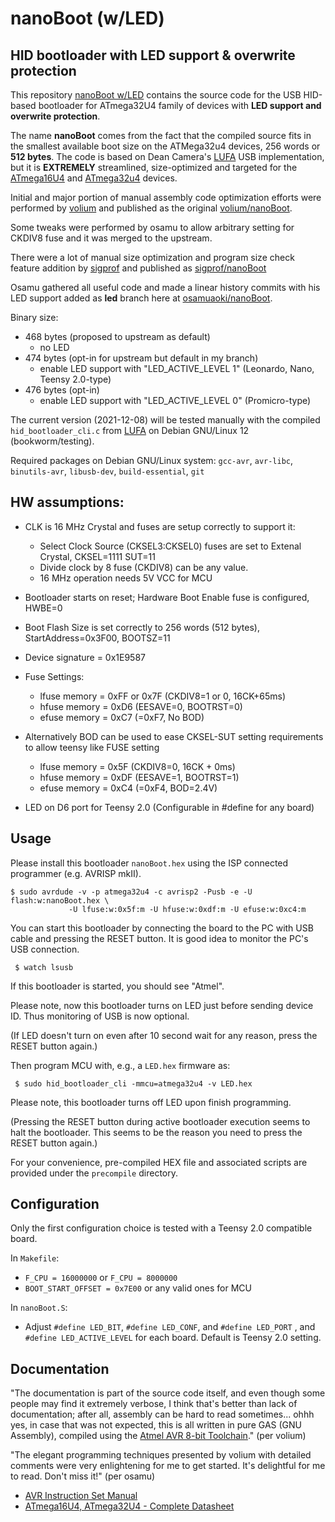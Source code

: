 # nanoBoot (w/LED)

## HID bootloader with LED support & overwrite protection

<!-- CI not yet used by osamu: [![Build Status](https://travis-ci.org/volium/nanoBoot.svg?branch=master)](https://travis-ci.org/volium/nanoBoot) -->

This repository [nanoBoot w/LED](https://github.com/osamuaoki/nanoBoot) contains the source code for the USB HID-based bootloader for ATmega32U4 family of devices with **LED support and overwrite protection**.

The name **nanoBoot** comes from the fact that the compiled source fits in the smallest available boot size  on the ATMega32u4 devices, 256 words or **512 bytes**. The code is based on Dean Camera's [LUFA](https://github.com/abcminiuser/lufa) USB implementation, but it is **EXTREMELY** streamlined, size-optimized and targeted for the [ATmega16U4](http://www.atmel.com/devices/atmega16u4.aspx) and [ATmega32u4](http://www.atmel.com/devices/atmega32u4.aspx) devices.

Initial and major portion of manual assembly code optimization efforts were performed by [volium](https://github.com/volium) and published as the original [volium/nanoBoot](https://github.com/volium/nanoBoot).

Some tweaks were performed by osamu to allow arbitrary setting for CKDIV8 fuse and it was merged to the upstream.

There were a lot of manual size optimization and program size check feature addition by [sigprof](https://github.com/sigprof) and published as [sigprof/nanoBoot](https://github.com/sigprof/nanoBoot)

Osamu gathered all useful code and made a linear history commits with his LED support added as **led** branch here at [osamuaoki/nanoBoot](https://github.com/osamuaoki/nanoBoot).

Binary size:
* 468 bytes (proposed to upstream as default)
    * no LED
* 474 bytes (opt-in for upstream but default in my branch)
    * enable LED support with "LED_ACTIVE_LEVEL  1" (Leonardo, Nano, Teensy 2.0-type)
* 476 bytes (opt-in)
    * enable LED support with "LED_ACTIVE_LEVEL  0" (Promicro-type)

The current version (2021-12-08) will be tested manually with the compiled `hid_bootloader_cli.c` from [LUFA](https://github.com/abcminiuser/lufa) on Debian GNU/Linux 12 (bookworm/testing).

Required packages on Debian GNU/Linux system: `gcc-avr`, `avr-libc`, `binutils-avr`, `libusb-dev`, `build-essential`, `git`

## HW assumptions:

* CLK is 16 MHz Crystal and fuses are setup correctly to support it:
    * Select Clock Source (CKSEL3:CKSEL0) fuses are set to Extenal Crystal, CKSEL=1111 SUT=11
    * Divide clock by 8 fuse (CKDIV8) can be any value.
    * 16 MHz operation needs 5V VCC for MCU
* Bootloader starts on reset; Hardware Boot Enable fuse is configured, HWBE=0
* Boot Flash Size is set correctly to 256 words (512 bytes), StartAddress=0x3F00, BOOTSZ=11
* Device signature = 0x1E9587

* Fuse Settings:
    * lfuse memory = 0xFF or 0x7F (CKDIV8=1 or 0, 16CK+65ms)
    * hfuse memory = 0xD6 (EESAVE=0, BOOTRST=0)
    * efuse memory = 0xC7 (=0xF7, No BOD)

* Alternatively BOD can be used to ease CKSEL-SUT setting requirements to
  allow teensy like FUSE setting
    * lfuse memory = 0x5F (CKDIV8=0, 16CK + 0ms)
    * hfuse memory = 0xDF (EESAVE=1, BOOTRST=1)
    * efuse memory = 0xC4 (=0xF4, BOD=2.4V)

* LED on D6 port for Teensy 2.0 (Configurable in #define for any board)

## Usage

Please install this bootloader `nanoBoot.hex` using the ISP connected programmer (e.g. AVRISP mkII).

```
$ sudo avrdude -v -p atmega32u4 -c avrisp2 -Pusb -e -U flash:w:nanoBoot.hex \
             -U lfuse:w:0x5f:m -U hfuse:w:0xdf:m -U efuse:w:0xc4:m
```

You can start this bootloader by connecting the board to the PC with USB cable and pressing the RESET button.  It is good idea to monitor the PC's USB connection.

```
 $ watch lsusb
```

If this bootloader is started, you should see "Atmel".

Please note, now this bootloader turns on LED just before sending device ID.  Thus monitoring of USB is now optional.

(If LED doesn't turn on even after 10 second wait for any reason, press the RESET button again.)

Then program MCU with, e.g., a `LED.hex` firmware as:

```
 $ sudo hid_bootloader_cli -mmcu=atmega32u4 -v LED.hex
```
Please note, this bootloader turns off LED upon finish programming.

(Pressing the RESET button during active bootloader execution seems to halt the bootloader.  This seems to be the reason you need to press the RESET button again.)

For your convenience, pre-compiled HEX file and associated scripts are provided under the `precompile` directory.

## Configuration

Only the first configuration choice is tested with a Teensy 2.0 compatible board.

In `Makefile`:

* `F_CPU = 16000000` or `F_CPU = 8000000`
* `BOOT_START_OFFSET = 0x7E00` or any valid ones for MCU

In `nanoBoot.S`:

* Adjust `#define LED_BIT`, `#define LED_CONF`, and `#define LED_PORT` , and `#define LED_ACTIVE_LEVEL` for each board.  Default is Teensy 2.0 setting.

## Documentation

"The documentation is part of the source code itself, and even though some people may find it extremely verbose, I think that's better than lack of documentation; after all, assembly can be hard to read sometimes... ohhh yes, in case that was not expected, this is all written in pure GAS (GNU Assembly), compiled using the [Atmel AVR 8-bit Toolchain](http://www.atmel.com/tools/atmelavrtoolchainforwindows.aspx)." (per volium)

"The elegant programming techniques presented by volium with detailed comments were very enlightening for me to get started. It's delightful for me to read.  Don't miss it!"  (per osamu)

 * [AVR Instruction Set Manual](http://ww1.microchip.com/downloads/en/devicedoc/atmel-0856-avr-instruction-set-manual.pdf)
 * [ATmega16U4, ATmega32U4 - Complete Datasheet](http://ww1.microchip.com/downloads/en/devicedoc/atmel-7766-8-bit-avr-atmega16u4-32u4_datasheet.pdf)
